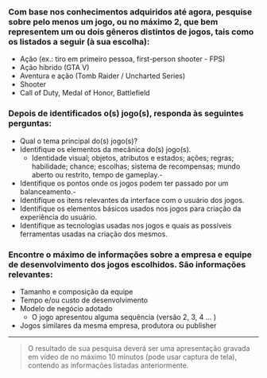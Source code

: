 ### Com base nos conhecimentos adquiridos até agora, pesquise sobre pelo menos um jogo, ou no máximo 2, que bem representem um ou dois gêneros distintos de jogos, tais como os listados a seguir (à sua escolha):
	
- Ação (ex.: tiro em primeiro pessoa, first-person shooter - FPS)
- Ação híbrido (GTA V)
- Aventura e ação (Tomb Raider / Uncharted Series)
- Shooter
- Call of Duty, Medal of Honor, Battlefield

### Depois de identificados o(s) jogo(s), responda às seguintes perguntas:
	
- Qual o tema principal do(s) jogo(s)?
- Identifique os elementos da mecânica do(s) jogo(s).
	- Identidade visual; objetos, atributos e estados; ações; regras; habilidade; chance; escolhas; sistema de recompensas; mundo aberto ou restrito, tempo de gameplay.-
- Identifique os pontos onde os jogos podem ter passado por um balanceamento.-
- Identifique os itens relevantes da interface com o usuário dos jogos.
- Identifique os elementos básicos usados nos jogos para criação da experiência do usuário.
- Identifique as tecnologias usadas nos jogos e quais as possíveis ferramentas usadas na criação dos mesmos.

### Encontre o máximo de informações sobre a empresa e equipe de desenvolvimento dos jogos escolhidos. São informações relevantes:

- Tamanho e composição da equipe
- Tempo e/ou custo de desenvolvimento
- Modelo de negócio adotado
	- O jogo apresentou alguma sequência (versão 2, 3, 4 ... )
- Jogos similares da mesma empresa, produtora ou publisher

---

> O resultado de sua pesquisa deverá ser uma apresentação gravada em vídeo de no máximo 10 minutos (pode usar captura de tela), contendo as informações listadas anteriormente.